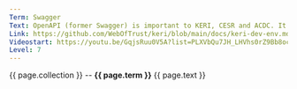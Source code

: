 ```yaml
---
Term: Swagger
Text: OpenAPI (former Swagger) is important to KERI, CESR and ACDC. It's open sourced and has many ready-usable extensions in JSON available.
Link: https://github.com/WebOfTrust/keri/blob/main/docs/keri-dev-env.md#what-is-swagger-and-openapi
Videostart: https://youtu.be/GqjsRuu0V5A?list=PLXVbQu7JH_LHVhs0rZ9Bb8ocyKlPljkaG&t=10m31s
Level: 7
---
```


{{ page.collection }} -- **{{ page.term }}**
   {{ page.text }} 
